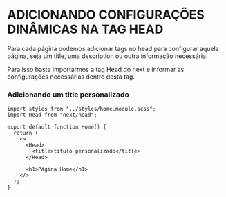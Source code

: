 # ADICIONANDO CONFIGURAÇÕES DINÂMICAS NA TAG HEAD

Para cada página podemos adicionar tags no head para configurar aquela página, seja um title, uma description ou outra informação necessária.

Para isso basta importarmos a tag Head do next e informar as configurações necessárias dentro desta tag.

### Adicionando um title personalizado

```tsx
import styles from "../styles/home.module.scss";
import Head from "next/head";

export default function Home() {
  return (
    <>
      <Head>
        <title>titulo personalizado</title>
      </Head>

      <h1>Página Home</h1>
    </>
  );
}
```
